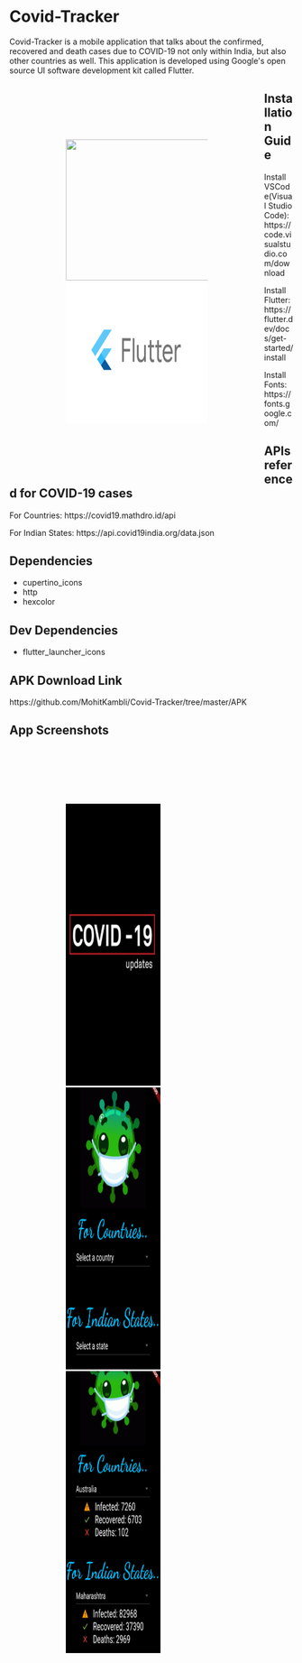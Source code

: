 <h1>Covid-Tracker</h1>
<p>Covid-Tracker is a mobile application that talks about the confirmed, recovered and death cases due to COVID-19 not only within India, but also other countries as well. This application is developed using Google's open source UI software development kit called Flutter.</p>
<div style= "float: left;width: 50%;padding: 100px;">
  <img src="https://github.com/MohitKambli/Covid-Tracker/blob/master/screenshots/dribble.gif" width=350, height=250>
  <img src="https://github.com/MohitKambli/Covid-Tracker/blob/master/screenshots/flutter.png" width=400, height=250>
</div>
<h2>Installation Guide</h2>
<p>Install VSCode(Visual Studio Code): https://code.visualstudio.com/download</p>
<p>Install Flutter: https://flutter.dev/docs/get-started/install</p>
<p>Install Fonts: https://fonts.google.com/</p>
<h2>APIs referenced for COVID-19 cases</h2>
<p>For Countries: https://covid19.mathdro.id/api</p>
<p>For Indian States: https://api.covid19india.org/data.json</p>
<h2>Dependencies</h2>
<ul>
  <li>cupertino_icons</li>
  <li>http</li>
  <li>hexcolor</li>
</ul>
<h2>Dev Dependencies</h2>
<ul>
  <li>flutter_launcher_icons</li>
</ul>
<h2>APK Download Link</h2>
<p>https://github.com/MohitKambli/Covid-Tracker/tree/master/APK</p>
<h2>App Screenshots</h2>
<div style= "float: left;width: 33.33%;padding: 100px;">
  <img src="https://github.com/MohitKambli/Covid-Tracker/blob/master/screenshots/Screenshot_20200607-181443.png" width=275 height=500>
  <img src="https://github.com/MohitKambli/Covid-Tracker/blob/master/screenshots/Screenshot_20200607-181454.png" width=275 height=500>
  <img src="https://github.com/MohitKambli/Covid-Tracker/blob/master/screenshots/Screenshot_20200607-181532.png" width=275 height=500>
</div>
